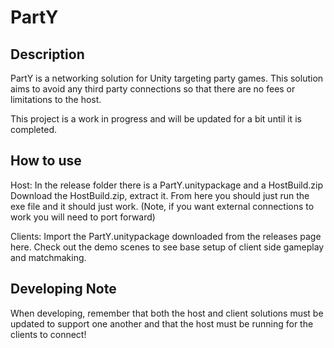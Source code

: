 # PartY

## Description
PartY is a networking solution for Unity targeting party games. This solution aims to avoid any third party connections so that there are no fees or limitations to the host.

This project is a work in progress and will be updated for a bit until it is completed.

## How to use

Host:
In the release folder there is a PartY.unitypackage and a HostBuild.zip
Download the HostBuild.zip, extract it. From here you should just run the exe file and it should just work. (Note, if you want external connections to work you will need to port forward)

Clients:
Import the PartY.unitypackage downloaded from the releases page here.
Check out the demo scenes to see base setup of client side gameplay and matchmaking.

## Developing Note
When developing, remember that both the host and client solutions must be updated to support one another and that the host must be running for the clients to connect!
